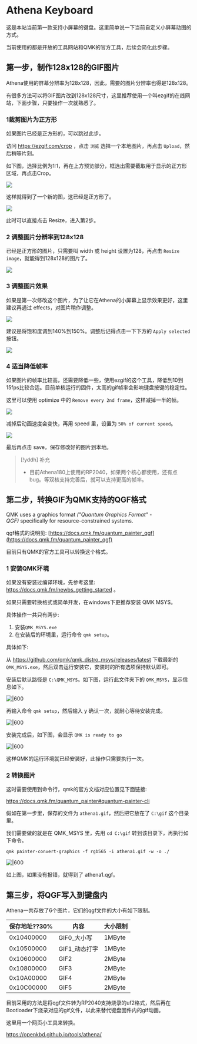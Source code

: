 # Athena Keyboard

这是本站当前第一款支持小屏幕的键盘。这里简单说一下当前自定义小屏幕动图的方式。

当前使用的都是开放的工具网站和QMK的官方工具，后续会简化此步骤。


## 第一步，制作128x128的GIF图片

Athena使用的屏幕分辨率为128x128，因此，需要的图片分辨率也得是128x128。

有很多方法可以将GIF图片改到128x128尺寸，这里推荐使用一个叫ezgif的在线网站，下面步骤，只要操作一次就熟悉了。

### 1裁剪图片为正方形

如果图片已经是正方形的，可以跳过此步。

访问 https://ezgif.com/crop ，点击 `浏览` 选择一个本地图片，再点击 `Upload`，然后稍等片刻。

如下图，选择比例为1:1，再在上方预览部分，框选出需要截取用于显示的正方形区域，再点击Crop。

![](assets/athena-01.jpg)

这样就得到了一个新的图，这已经是正方形了。

![](assets/athena-02.jpg)

此时可以直接点击 Resize，进入第2步。


### 2 调整图片分辨率到128x128

已经是正方形的图片，只需要叫 width 或 height 设置为128，再点击 `Resize image`，就能得到128x128的图片了。

![](assets/athena-03.jpg)

### 3 调整图片效果

如果是第一次修改这个图片，为了让它在Athena的小屏幕上显示效果更好，这里建议再通过 effects，对图片稍作调整。

![](assets/athena-04.jpg)

建议是将饱和度调到140%到150%。调整后记得点击一下下方的 `Apply selected` 按钮。

![](assets/athena-05.jpg)

### 4 适当降低帧率

如果图片的帧率比较高，还需要降低一些，使用ezgif的这个工具，降低到10到15fps比较合适。目前单核运行的固件，太高的gif帧率会影响键盘按键的稳定性。

这里可以使用 optimize 中的 `Remove every 2nd frame`，这样减掉一半的帧。

![](assets/athena-06.jpg)

减掉后动画速度会变快，再用 speed 里，设置为 `50% of current speed`。

![](assets/athena-07.jpg)

最后再点击 save，保存修改好的图片到本地。

> [!yddh] 补充
> - 目前Athena180上使用的RP2040，如果两个核心都使用，还有点bug。等双核支持完善后，就可以支持更高的帧率。

## 第二步，转换GIF为QMK支持的QGF格式

QMK uses a graphics format _("Quantum Graphics Format" - QGF)_ specifically for resource-constrained systems.

qgf格式的说明见: [https://docs.qmk.fm/quantum_painter_qgf](https://docs.qmk.fm/quantum_painter_qgf)

目前只有QMK的官方工具可以转换这个格式。

### 1 安装QMK环境

如果没有安装过编译环境，先参考这里: https://docs.qmk.fm/newbs_getting_started 。

如果只需要转换格式或简单开发，在windows下更推荐安装 QMK MSYS。

具体操作一共只有两步:
1. 安装`QMK_MSYS.exe`
2. 在安装后的环境里，运行命令 `qmk setup`。

具体如下:

从 https://github.com/qmk/qmk_distro_msys/releases/latest 下载最新的 `QMK_MSYS.exe`，然后双击运行安装它，安装时的所有选项保持默认即可。

安装后默认路径是 `C:\QMK_MSYS`。如下图，运行此文件夹下的 `QMK_MSYS`，显示信息如下。

![|600](assets/qmk-msys-01.jpg)

再输入命令 `qmk setup`，然后输入 y 确认一次，就耐心等待安装完成。

![|600](assets/qmk-msys-02.jpg)

安装完成后，如下图，会显示 `QMK is ready to go`

![|600](assets/qmk-msys-03.jpg)

这样QMK的运行环境就已经安装好，此操作只需要执行一次。

### 2 转换图片

这时需要使用到命令行，qmk的官方文档对应位置见下面链接:

https://docs.qmk.fm/quantum_painter#quantum-painter-cli

假如在第一步里，保存的文件为 `athena1.gif`，然后把它放在了 `C:\gif` 这个目录里。

我们需要做的就是在 QMK_MSYS 里，先用 `cd C:\gif` 转到该目录下，再执行如下命令。

```
qmk painter-convert-graphics -f rgb565 -i athena1.gif -w -o ./
```

![|600](assets/qmk-msys-04.jpg)

如上图，如果没有报错，就得到了 athena1.qgf。


## 第三步，将QGF写入到键盘内

Athena一共存放了6个图片，它们的qgf文件的大小有如下限制。

|保存地址??30%|内容|大小限制|
|---|---|---|
|0x10400000|GIF0_大小写|1MByte|
|0x10500000|GIF1_动态打字|1MByte|
|0x10600000|GIF2|2MByte|
|0x10800000|GIF3|2MByte|
|0x10A00000|GIF4|2MByte|
|0x10C00000|GIF5|2MByte|

目前采用的方法是将qgf文件转为RP2040支持烧录的uf2格式，然后再在Bootloader下烧录对应的gif文件，以此来替代键盘固件内的gif动画。

这里用一个网页小工具来转换。

https://openkbd.github.io/tools/athena/

